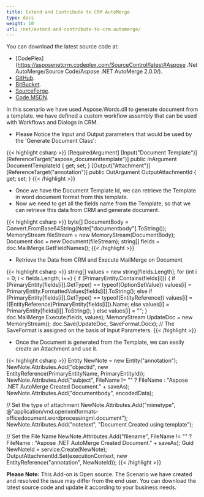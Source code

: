 ```yaml
---
title: Extend and Contribute to CRM AutoMerge
type: docs
weight: 10
url: /net/extend-and-contribute-to-crm-automerge/
---
```


You can download the latest source code at:

- [CodePlex](https://asposenetcrm.codeplex.com/SourceControl/latest#Aspose .Net AutoMerge/Source Code/Aspose .NET AutoMerge 2.0.0/).
- [GitHub](https://github.com/asposemarketplace/asposenetcrm/tree/master/Aspose%20.Net%20AutoMerge/Source%20Code/Aspose%20.NET%20AutoMerge%202.0.0).
- [BitBucket](https://bitbucket.org/asposemarketplace/aspose-.net-for-dynamics-crm/src/7ce93ebc181bba2b22539bfe183c68872f812070/Aspose%20.Net%20AutoMerge/Source%20Code/Aspose%20.NET%20AutoMerge%202.0.0/?at=master).
- [SourceForge](http://sourceforge.net/p/asposenetcrm/code/ci/master/tree/Aspose%20.Net%20AutoMerge/Source%20Code/Aspose%20.NET%20AutoMerge%202.0.0/).
- [Code.MSDN](https://code.msdn.microsoft.com/Aspose-NET-AutoMerge-v2-9b2c3d62/view/SourceCode#content).

In this scenario we have used Aspose.Words.dll to generate document from a template. we have defined a custom workflow assembly that can be used with Workflows and Dialogs in CRM.

- Please Notice the Input and Output parameters that would be used by the 'Generate Document Class': 

{{< highlight csharp >}}
[RequiredArgument]
[Input("Document Template")]
[ReferenceTarget("aspose_documenttemplate")]
public InArgument<EntityReference> DocumentTemplateId { get; set; }
[Output("Attachment")]
[ReferenceTarget("annotation")]
public OutArgument<EntityReference> OutputAttachmentId { get; set; }
{{< /highlight >}}

- Once we have the Document Template Id, we can retrieve the Template in word document format from this template.
- Now we need to get all the fields name from the Template, so that we can retrieve this data from CRM and generate document. 

{{< highlight csharp >}}
byte[] DocumentBody = Convert.FromBase64String(Note["documentbody"].ToString());
MemoryStream fileStream = new MemoryStream(DocumentBody);
Document doc = new Document(fileStream);
string[] fields = doc.MailMerge.GetFieldNames();
{{< /highlight >}}

- Retrieve the Data from CRM and Execute MailMerge on Document 

{{< highlight csharp >}}
string[] values = new string[fields.Length];
for (int i = 0; i < fields.Length; i++)
{
   if (PrimaryEntity.Contains(fields[i]))
   {
      if (PrimaryEntity[fields[i]].GetType() == typeof(OptionSetValue))
         values[i] = PrimaryEntity.FormattedValues[fields[i]].ToString();
      else if (PrimaryEntity[fields[i]].GetType() == typeof(EntityReference))
         values[i] = ((EntityReference)PrimaryEntity[fields[i]]).Name;
      else
         values[i] = PrimaryEntity[fields[i]].ToString();
   }
   else
      values[i] = "";
}
doc.MailMerge.Execute(fields, values);
MemoryStream UpdateDoc = new MemoryStream();
doc.Save(UpdateDoc, SaveFormat.Docx);
 // The SaveFormat is assigned on the basis of Input Parameters.
{{< /highlight >}}

- Once the Document is generated from the Template, we can easily create an Attachment and use it. 

{{< highlight csharp >}}
Entity NewNote = new Entity("annotation");
NewNote.Attributes.Add("objectid", new EntityReference(PrimaryEntityName, PrimaryEntityId));
NewNote.Attributes.Add("subject", FileName != "" ? FileName : "Aspose .NET AutoMerge Created Document." + saveAs);
NewNote.Attributes.Add("documentbody", encodedData);

// Set the type of attachment
NewNote.Attributes.Add("mimetype", @"application/vnd.openxmlformats-officedocument.wordprocessingml.document");
NewNote.Attributes.Add("notetext", "Document Created using template");

// Set the File Name
NewNote.Attributes.Add("filename", FileName != "" ? FileName : "Aspose .NET AutoMerge Created Document." + saveAs);
Guid NewNoteId = service.Create(NewNote);
OutputAttachmentId.Set(executionContext, new EntityReference("annotation", NewNoteId));
{{< /highlight >}}

**Please Note:** This Add-on is Open source. The Scenario we have created and resolved the issue may differ from the end user. You can download the latest source code and update it according to your business needs.
